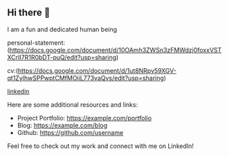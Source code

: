 ## Hi there 👋

I am a fun and dedicated human being

personal-statement:(https://docs.google.com/document/d/10OAmh3ZWSn3zFMWdzj0foxxVSTXCrII7R1R0bDT-puQ/edit?usp=sharing)

cv:(https://docs.google.com/document/d/1ut8NRpv59XGV-qt1ZylhwSPPwptCMfMOiiL773vaQvs/edit?usp=sharing)

[linkedin](https://www.linkedin.com/in/sabella-fisseha/)

Here are some additional resources and links:

- Project Portfolio: https://example.com/portfolio
- Blog: https://example.com/blog
- Github: https://github.com/username

Feel free to check out my work and connect with me on LinkedIn!

